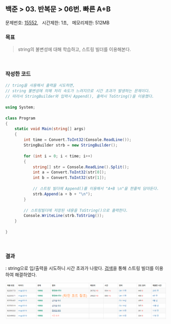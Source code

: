 
## 백준 > 03. 반복문 > 06번. 빠른 A+B    
문제번호: [15552](https://www.acmicpc.net/problem/15552), &nbsp; 시간제한: 1초, &nbsp; 메모리제한: 512MB

### 목표     
> string의 불변성에 대해 학습하고, 스트링 빌더를 이용해본다.    

<br>

### 작성한 코드   

```cs
// tring을 사용해서 출력을 시도하면,
// string 불변성에 의해 처리 속도가 느려지므로 시간 초과가 발생하는 문제이다.
// 따라서 StringBuilder와 입력시 Append(), 출력시 ToString()을 이용했다.

using System;

class Program
{
    static void Main(string[] args)
    {        
        int time = Convert.ToInt32(Console.ReadLine());
        StringBuilder strb = new StringBuilder();

        for (int i = 0; i < time; i++)
        {
            string[] str = Console.ReadLine().Split();
            int a = Convert.ToInt32(str[0]);
            int b = Convert.ToInt32(str[1]);

            // 스트링 빌더에 Append()를 이용해서 "A+B \n"을 한줄씩 담아둔다.
            strb.Append(a + b + "\n");
        }

        // 스트링빌더에 저장된 내용을 ToString()으로 출력한다.
        Console.WriteLine(strb.ToString());
    }
    
}
```

<br>

### 결과    
: string으로 입/출력을 시도하니 시간 초과가 나왔다. [검색](https://coding-of-today.tistory.com/81)을 통해 스트링 빌더를 이용하여 해결하였다.

![03단계 06번문항 제출결과](00/result_06.png)